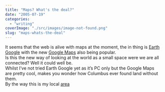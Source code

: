 ```yaml
---
title: "Maps? What's the deal?"
date: "2005-07-19"
categories: 
  - "writing"
coverImage: "./src/images/image-not-found.png"
slug: "maps-whats-the-deal"
---
```


It seems that the web is alive with maps at the moment, the in thing is [Earth Google](http://earth.google.com) with the new [Google Maps](http://maps.google.co.uk) also being popular.  
Is this the new way of looking at the world as a small space were we are all connected? Well it could well be.  
Whilst I’ve not tried Earth Google yet as it’s PC only but the Google Maps are pretty cool, makes you wonder how Columbus ever found land without them.  
By the way this is my local [area](http://maps.google.co.uk/maps?q=sudbury&ll=52.036078,.721149&spn=0.008205,0.008745&t=k&hl=en)
